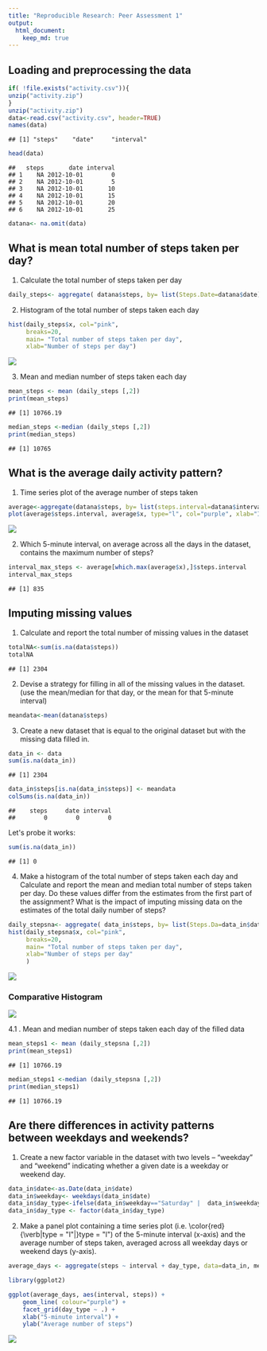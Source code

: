 ```yaml
---
title: "Reproducible Research: Peer Assessment 1"
output: 
  html_document:
    keep_md: true
---
```

## Loading and preprocessing the data

```r
if( !file.exists("activity.csv")){
unzip("activity.zip")
}
unzip("activity.zip")
data<-read.csv("activity.csv", header=TRUE)
names(data)
```

```
## [1] "steps"    "date"     "interval"
```

```r
head(data)
```

```
##   steps       date interval
## 1    NA 2012-10-01        0
## 2    NA 2012-10-01        5
## 3    NA 2012-10-01       10
## 4    NA 2012-10-01       15
## 5    NA 2012-10-01       20
## 6    NA 2012-10-01       25
```

```r
datana<- na.omit(data)
```
## What is mean total number of steps taken per day?

1. Calculate the total number of steps taken per day


```r
daily_steps<- aggregate( datana$steps, by= list(Steps.Date=datana$date), FUN="sum")
```

2. Histogram of the total number of steps taken each day

```r
hist(daily_steps$x, col="pink",
     breaks=20,
     main= "Total number of steps taken per day",
     xlab="Number of steps per day")
```

![](PA1_template_files/figure-html/unnamed-chunk-3-1.png)<!-- -->

3. Mean and median number of steps taken each day

```r
mean_steps <- mean (daily_steps [,2])
print(mean_steps)
```

```
## [1] 10766.19
```

```r
median_steps <-median (daily_steps [,2])
print(median_steps)
```

```
## [1] 10765
```

## What is the average daily activity pattern?
1. Time series plot of the average number of steps taken

```r
average<-aggregate(datana$steps, by= list(steps.interval=datana$interval), FUN="sum")
plot(average$steps.interval, average$x, type="l", col="purple", xlab="Intervals", ylab="Average number of steps taken")
```

![](PA1_template_files/figure-html/unnamed-chunk-5-1.png)<!-- -->

2. Which 5-minute interval, on average across all the days in the dataset, contains the maximum number of steps?


```r
interval_max_steps <- average[which.max(average$x),]$steps.interval
interval_max_steps
```

```
## [1] 835
```

## Imputing missing values
1. Calculate and report the total number of missing values in the dataset

```r
totalNA<-sum(is.na(data$steps))
totalNA
```

```
## [1] 2304
```
2. Devise a strategy for filling in all of the missing values in the dataset. 
(use the mean/median for that day, or the mean for that 5-minute interval)

```r
meandata<-mean(datana$steps)
```
3. Create a new dataset that is equal to the original dataset but with the missing data filled in.


```r
data_in <- data
sum(is.na(data_in))
```

```
## [1] 2304
```


```r
data_in$steps[is.na(data_in$steps)] <- meandata
colSums(is.na(data_in))
```

```
##    steps     date interval 
##        0        0        0
```

Let's probe it works:

```r
sum(is.na(data_in))
```

```
## [1] 0
```

4. Make a histogram of the total number of steps taken each day and Calculate and report the mean and median total number of steps taken per day. Do these values differ from the estimates from the first part of the assignment? What is the impact of imputing missing data on the estimates of the total daily number of steps?


```r
daily_stepsna<- aggregate( data_in$steps, by= list(Steps.Da=data_in$date), FUN="sum")
hist(daily_stepsna$x, col="pink",
     breaks=20,
     main= "Total number of steps taken per day",
     xlab="Number of steps per day"
     )
```

![](PA1_template_files/figure-html/unnamed-chunk-12-1.png)<!-- -->

### Comparative Histogram

![](PA1_template_files/figure-html/unnamed-chunk-13-1.png)<!-- -->

4.1 . Mean and median number of steps taken each day of the filled data

```r
mean_steps1 <- mean (daily_stepsna [,2])
print(mean_steps1)
```

```
## [1] 10766.19
```

```r
median_steps1 <-median (daily_stepsna [,2])
print(median_steps1)
```

```
## [1] 10766.19
```

## Are there differences in activity patterns between weekdays and weekends?

1. Create a new factor variable in the dataset with two levels – “weekday” and “weekend” indicating whether a given date is a weekday or weekend day.


```r
data_in$date<-as.Date(data_in$date)
data_in$weekday<- weekdays(data_in$date)
data_in$day_type<-ifelse(data_in$weekday=="Saturday" |  data_in$weekday=="Sunday", "Weekend", "Weekday")
data_in$day_type <- factor(data_in$day_type)
```

2. Make a panel plot containing a time series plot (i.e. \color{red}{\verb|type = "l"|}type = "l") of the 5-minute interval (x-axis) and the average number of steps taken, averaged across all weekday days or weekend days (y-axis). 


```r
average_days <- aggregate(steps ~ interval + day_type, data=data_in, mean)

library(ggplot2)

ggplot(average_days, aes(interval, steps)) + 
    geom_line( colour="purple") + 
    facet_grid(day_type ~ .) +
    xlab("5-minute interval") + 
    ylab("Average number of steps")
```

![](PA1_template_files/figure-html/unnamed-chunk-16-1.png)<!-- -->

